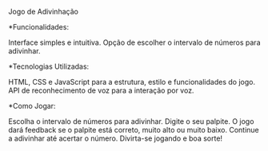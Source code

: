Jogo de Adivinhação

*Funcionalidades:

Interface simples e intuitiva.
Opção de escolher o intervalo de números para adivinhar.

*Tecnologias Utilizadas:


HTML, CSS e JavaScript para a estrutura, estilo e funcionalidades do jogo.
API de reconhecimento de voz para a interação por voz.

*Como Jogar:


Escolha o intervalo de números para adivinhar.
Digite o seu palpite.
O jogo dará feedback se o palpite está correto, muito alto ou muito baixo.
Continue a adivinhar até acertar o número.
Divirta-se jogando e boa sorte!
